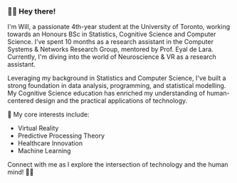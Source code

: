 ### 👋🏻 Hey there! 

I'm Will, a passionate 4th-year student at the University of Toronto, working towards an Honours BSc in Statistics, Cognitive Science and Computer Science. I've spent 10 months as a research assistant in the Computer Systems & Networks Research Group, mentored by Prof. Eyal de Lara. Currently, I'm diving into the world of Neuroscience & VR as a research assistant.

Leveraging my background in Statistics and Computer Science, I've built a strong foundation in data analysis, programming, and statistical modelling. My Cognitive Science education has enriched my understanding of human-centered design and the practical applications of technology.

🚀 My core interests include:

* Virtual Reality
* Predictive Processing Theory
* Healthcare Innovation
* Machine Learning

Connect with me as I explore the intersection of technology and the human mind! 🧠✨
